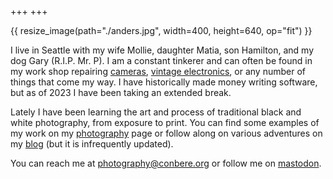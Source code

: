 +++
+++


{{ resize_image(path="./anders.jpg", width=400, height=640, op="fit") }}

I live in Seattle with my wife Mollie, daughter Matia, son Hamilton, and my dog Gary (R.I.P. Mr. P). I am a constant tinkerer and can often be found in my work shop repairing [cameras](./tags/camera-repair), [vintage electronics](./tags/electronics), or any number of things that come my way. I have historically made money writing software, but as of 2023 I have been taking an extended break.

Lately I have been learning the art and process of traditional black and white photography, from exposure to print. You can find some examples of my work on my [photography](./photography) page or follow along on various adventures on my [blog](./blog) (but it is infrequently updated).

You can reach me at [photography@conbere.org](mailto:photography@conbere.org) or follow me on [mastodon](https://mastodon.social/@aconbere).
